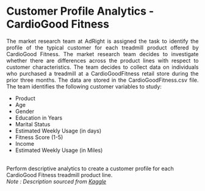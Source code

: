 # Customer Profile Analytics - CardioGood Fitness
<p style="text-align:justify;">The market research team at AdRight is assigned the task to identify the profile of the typical customer for each treadmill product offered by CardioGood Fitness. The market research team decides to investigate whether there are differences across the product lines with respect to customer characteristics. The team decides to collect data on individuals who purchased a treadmill at a CardioGoodFitness retail store during the prior three months. The data are stored in the CardioGoodFitness.csv file. The team identifies the following customer variables to study: <br>
<ul>
  <li>Product</li>
  <li>Age</li>
  <li>Gender</li>
  <li>Education in Years</li>
  <li>Marital Status</li>
  <li>Estimated Weekly Usage (in days)</li>
  <li>Fitness Score (1-5)</li>
  <li>Income</li>
  <li>Estimated Weekly Usage (in Miles)</li>
</ul>
<br>
Perform descriptive analytics to create a customer profile for each CardioGood Fitness treadmill product line.
<br>
<i>Note : Description sourced from <a href="https://www.kaggle.com/datasets/saurav9786/cardiogoodfitness">Kaggle</a></li></p>
